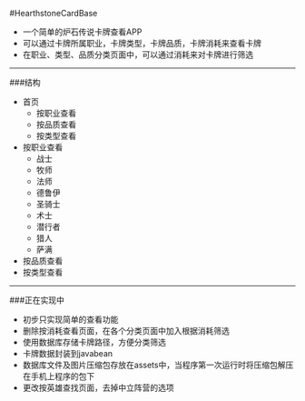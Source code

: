 #HearthstoneCardBase

- 一个简单的炉石传说卡牌查看APP
- 可以通过卡牌所属职业，卡牌类型，卡牌品质，卡牌消耗来查看卡牌
- 在职业、类型、品质分类页面中，可以通过消耗来对卡牌进行筛选

-------

###结构
- 首页
    - 按职业查看
    - 按品质查看
    - 按类型查看
- 按职业查看
    - 战士
    - 牧师
    - 法师
    - 德鲁伊
    - 圣骑士
    - 术士
    - 潜行者
    - 猎人
    - 萨满
- 按品质查看
- 按类型查看
-------

###正在实现中
- 初步只实现简单的查看功能
- 删除按消耗查看页面，在各个分类页面中加入根据消耗筛选
- 使用数据库存储卡牌路径，方便分类筛选
- 卡牌数据封装到javabean
- 数据库文件及图片压缩包存放在assets中，当程序第一次运行时将压缩包解压在手机上程序的包下
- 更改按英雄查找页面，去掉中立阵营的选项